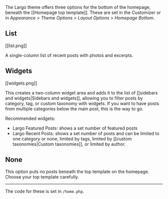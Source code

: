The Largo theme offers three options for the bottom of the homepage, beneath the [[Homepage top template]]. These are set in the Customizer or in *Appearance &gt; Theme Options &gt; Layout Options &gt; Homepage Bottom*.
## List

[[list.png]]

A single-column list of recent posts with photos and excerpts. 

## Widgets

[[widgets.png]]

This creates a two-column widget area and adds it to the list of [[sidebars and widgets|Sidebars and widgets]], allowing you to filter posts by category, tag, or custom taxonomy with widgets. If you want to have posts from multiple categories below the main post, this is the way to go. 

Recommended widgets:

- Largo Featured Posts: shows a set number of featured posts
- Largo Recent Posts: shows a set number of posts and can be limited to one category or none, limited by tags, limited by [[custom taxonomies|Custom taxonomies]], or limited by author.

## None

This option puts no posts beneath the top template on the homepage. Choose your top template carefully. 

-------

The code for these is set in `/home.php`. 
